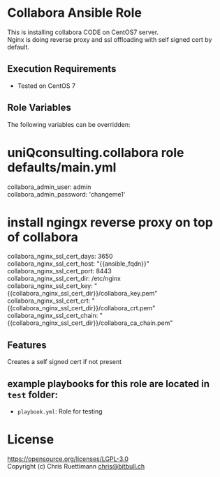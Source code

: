 # Collabora Ansible Role    
This is installing collabora CODE on CentOS7 server.    
Nginx is doing reverse proxy and ssl offloading with self signed cert by default.    

## Execution Requirements
- Tested on CentOS 7

## Role Variables

The following variables can be overridden:
# uniQconsulting.collabora role defaults/main.yml
collabora_admin_user: admin    
collabora_admin_password: 'changeme1'    

# install ngingx reverse proxy on top of collabora
collabora_nginx_ssl_cert_days: 3650    
collabora_nginx_ssl_cert_host: "{{ansible_fqdn}}"    
collabora_nginx_ssl_cert_port: 8443    
collabora_nginx_ssl_cert_dir: /etc/nginx    
collabora_nginx_ssl_cert_key: "{{collabora_nginx_ssl_cert_dir}}/collabora_key.pem"    
collabora_nginx_ssl_cert_crt: "{{collabora_nginx_ssl_cert_dir}}/collabora_crt.pem"    
collabora_nginx_ssl_cert_chain: "{{collabora_nginx_ssl_cert_dir}}/collabora_ca_chain.pem"    


## Features
Creates a self signed cert if not present

## example playbooks for this role are located in `test` folder:
 * `playbook.yml`: Role for testing


# License
https://opensource.org/licenses/LGPL-3.0    
Copyright (c) Chris Ruettimann <chris@bitbull.ch>  

